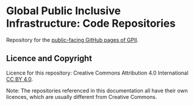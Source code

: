 # Global Public Inclusive Infrastructure: Code Repositories

Repository for the
[public-facing GitHub pages of GPII](http://gpii.github.io/).

## Licence and Copyright

Licence for this repository: Creative Commons Attribution 4.0 International [CC BY 4.0](https://creativecommons.org/licenses/by/4.0/legalcode).

Note: The repositories referenced in this documentation all have their own licences, which are usually different from Creative Commons. 
